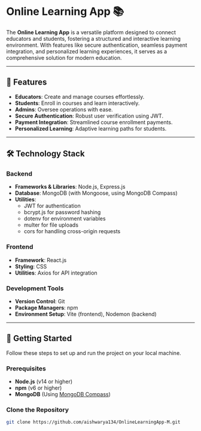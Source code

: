 # Online Learning App 📚

The **Online Learning App** is a versatile platform designed to connect educators and students, fostering a structured and interactive learning environment. With features like secure authentication, seamless payment integration, and personalized learning experiences, it serves as a comprehensive solution for modern education.

---

## 🌟 Features

- **Educators**: Create and manage courses effortlessly.
- **Students**: Enroll in courses and learn interactively.
- **Admins**: Oversee operations with ease.
- **Secure Authentication**: Robust user verification using JWT.
- **Payment Integration**: Streamlined course enrollment payments.
- **Personalized Learning**: Adaptive learning paths for students.

---

## 🛠️ Technology Stack

### **Backend**
- **Frameworks & Libraries**: Node.js, Express.js
- **Database**: MongoDB (with Mongoose, using MongoDB Compass)
- **Utilities**: 
  - JWT for authentication
  - bcrypt.js for password hashing
  - dotenv for environment variables
  - multer for file uploads
  - cors for handling cross-origin requests

### **Frontend**
- **Framework**: React.js
- **Styling**: CSS
- **Utilities**: Axios for API integration

### **Development Tools**
- **Version Control**: Git
- **Package Managers**: npm
- **Environment Setup**: Vite (frontend), Nodemon (backend)

---

## 🚀 Getting Started

Follow these steps to set up and run the project on your local machine.

### Prerequisites
- **Node.js** (v14 or higher)
- **npm** (v6 or higher)
- **MongoDB** (Using [MongoDB Compass](https://www.mongodb.com/products/compass))

### Clone the Repository
```bash
git clone https://github.com/aishwarya134/OnlineLearningApp-M.git

